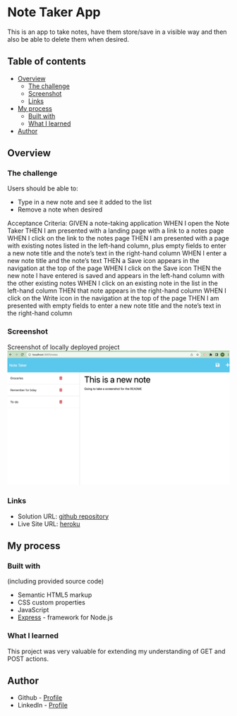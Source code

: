 # Note Taker App

This is an app to take notes, have them store/save in a visible way and then also be able to delete them when desired. 

## Table of contents

- [Overview](#overview)
  - [The challenge](#the-challenge)
  - [Screenshot](#screenshot)
  - [Links](#links)
- [My process](#my-process)
  - [Built with](#built-with)
  - [What I learned](#what-i-learned)
- [Author](#author)

## Overview

### The challenge

Users should be able to:

- Type in a new note and see it added to the list
- Remove a note when desired

Acceptance Criteria:
GIVEN a note-taking application
WHEN I open the Note Taker
THEN I am presented with a landing page with a link to a notes page
WHEN I click on the link to the notes page
THEN I am presented with a page with existing notes listed in the left-hand column, plus empty fields to enter a new note title and the note’s text in the right-hand column
WHEN I enter a new note title and the note’s text
THEN a Save icon appears in the navigation at the top of the page
WHEN I click on the Save icon
THEN the new note I have entered is saved and appears in the left-hand column with the other existing notes
WHEN I click on an existing note in the list in the left-hand column
THEN that note appears in the right-hand column
WHEN I click on the Write icon in the navigation at the top of the page
THEN I am presented with empty fields to enter a new note title and the note’s text in the right-hand column

### Screenshot

Screenshot of locally deployed project ![locally deployed screenshot](./public/assets/image/screenshot-local.png)

### Links

- Solution URL: [github repository](https://github.com/mariahw4/11-notes-taker)
- Live Site URL: [heroku](https://your-live-site-url.com)

## My process

### Built with
 (including provided source code)

- Semantic HTML5 markup
- CSS custom properties
- JavaScript
- [Express](https://expressjs.com/) - framework for Node.js

### What I learned

  This project was very valuable for extending my understanding of GET and POST actions.  

## Author

- Github - [Profile](https://github.com/mariahw4)
- LinkedIn - [Profile](https://www.linkedin.com/in/mariah-wear-7b1630255/)
